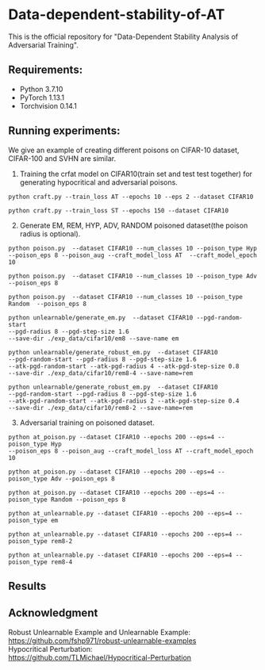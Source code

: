 # Data-dependent-stability-of-AT
This is the official repository for "Data-Dependent Stability Analysis of Adversarial Training". 

## Requirements:  
* Python 3.7.10 
* PyTorch 1.13.1
* Torchvision 0.14.1

## Running experiments:  
We give an example of creating different poisons on CIFAR-10 dataset, CIFAR-100 and SVHN are similar.  
1. Training the crfat model on CIFAR10(train set and test test together) for generating hypocritical and adversarial poisons.  
  ```
  python craft.py --train_loss AT --epochs 10 --eps 2 --dataset CIFAR10
  ```     
  ```
  python craft.py --train_loss ST --epochs 150 --dataset CIFAR10
  ```
2. Generate EM, REM, HYP, ADV, RANDOM poisoned dataset(the poison radius is optional).  
  ```
  python poison.py  --dataset CIFAR10 --num_classes 10 --poison_type Hyp  
  --poison_eps 8 --poison_aug --craft_model_loss AT  --craft_model_epoch 10
  ```    
  ```
  python poison.py  --dataset CIFAR10 --num_classes 10 --poison_type Adv  --poison_eps 8   
  ```      
  ```
  python poison.py  --dataset CIFAR10 --num_classes 10 --poison_type Random  --poison_eps 8  
  ```         
  ```
  python unlearnable/generate_em.py  --dataset CIFAR10 --pgd-random-start  
  --pgd-radius 8 --pgd-step-size 1.6   
  --save-dir ./exp_data/cifar10/em8 --save-name em
  ```
  ```
  python unlearnable/generate_robust_em.py  --dataset CIFAR10    
  --pgd-random-start --pgd-radius 8 --pgd-step-size 1.6   
  --atk-pgd-random-start --atk-pgd-radius 4 --atk-pgd-step-size 0.8    
  --save-dir ./exp_data/cifar10/rem8-4 --save-name=rem
  ```
  ```
  python unlearnable/generate_robust_em.py  --dataset CIFAR10    
  --pgd-random-start --pgd-radius 8 --pgd-step-size 1.6   
  --atk-pgd-random-start --atk-pgd-radius 2 --atk-pgd-step-size 0.4    
  --save-dir ./exp_data/cifar10/rem8-2 --save-name=rem
  ```
3. Adversarial training on poisoned dataset.    
  ```
  python at_poison.py --dataset CIFAR10 --epochs 200 --eps=4 --poison_type Hyp   
  --poison_eps 8 --poison_aug --craft_model_loss AT --craft_model_epoch 10
  ```    
  ```
  python at_poison.py --dataset CIFAR10 --epochs 200 --eps=4 --poison_type Adv --poison_eps 8     
  ```   
  ```
  python at_poison.py --dataset CIFAR10 --epochs 200 --eps=4 --poison_type Random --poison_eps 8      
  ```      
  ```
  python at_unlearnable.py --dataset CIFAR10 --epochs 200 --eps=4 --poison_type em
  ```
  ```
  python at_unlearnable.py --dataset CIFAR10 --epochs 200 --eps=4 --poison_type rem8-2
  ```
  ```
  python at_unlearnable.py --dataset CIFAR10 --epochs 200 --eps=4 --poison_type rem8-4
  ```
  

## Results
## Acknowledgment
Robust Unlearnable Example and Unlearnable Example:  
https://github.com/fshp971/robust-unlearnable-examples   
Hypocritical Perturbation:  
https://github.com/TLMichael/Hypocritical-Perturbation   
